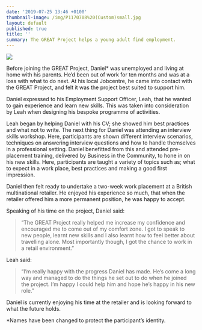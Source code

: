 ```yaml
---
date: '2019-07-25 13:46 +0100'
thumbnail-image: /img/P1170708%20(Custom)small.jpg
layout: default
published: true
title: ''
summary: The GREAT Project helps a young adult find employment.
---
```

![]({{site.baseurl}}/img/P1170708%20(Custom)%20large.jpg)

Before joining the GREAT Project, Daniel* was unemployed and living at home with his parents. He’d been out of work for ten months and was at a loss with what to do next. At his local Jobcentre, he came into contact with the GREAT Project, and felt it was the project best suited to support him.

Daniel expressed to his Employment Support Officer, Leah, that he wanted to gain experience and learn new skills. This was taken into consideration by Leah when designing his bespoke programme of activities. 

Leah began by helping Daniel with his CV; she showed him best practices and what not to write. The next thing for Daniel was attending an interview skills workshop. Here, participants are shown different interview scenarios, techniques on answering interview questions and how to handle themselves in a professional setting. Daniel benefitted from this and attended pre-placement training, delivered by Business in the Community, to hone in on his new skills. Here, participants are taught a variety of topics such as; what to expect in a work place, best practices and making a good first impression.  

Daniel then felt ready to undertake a two-week work placement at a British multinational retailer. He enjoyed his experience so much, that when the retailer offered him a more permanent position, he was happy to accept. 

Speaking of his time on the project, Daniel said: 

> “The GREAT Project really helped me increase my confidence and encouraged me to come out of my comfort zone. I got to speak to new people, learnt new skills and I also learnt how to feel better about travelling alone. Most importantly though, I got the chance to work in a retail environment.”

Leah said:

> “I’m really happy with the progress Daniel has made. He’s come a long way and managed to do the things he set out to do when he joined the project. I’m happy I could help him and hope he’s happy in his new role.”

Daniel is currently enjoying his time at the retailer and is looking forward to what the future holds. 



*Names have been changed to protect the participant’s identity. 

